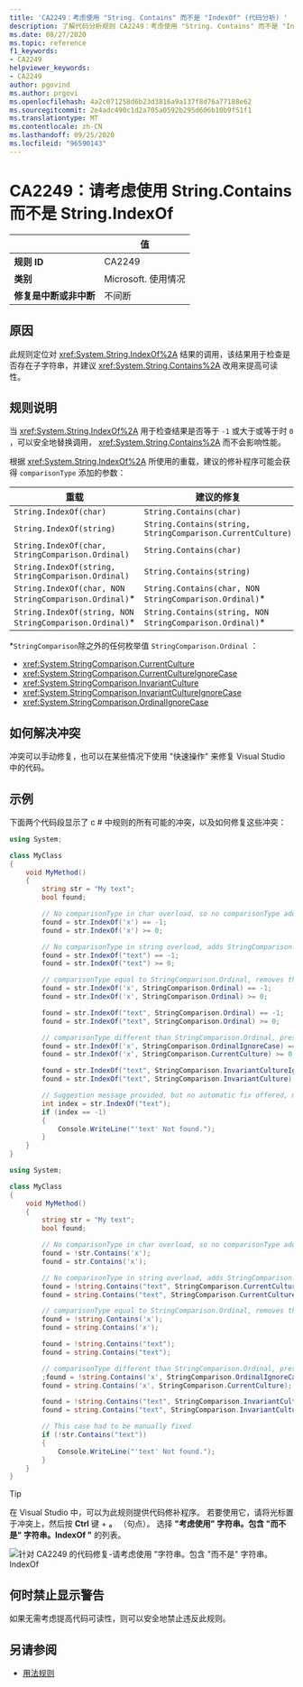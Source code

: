 ```yaml
---
title: 'CA2249：考虑使用 "String. Contains" 而不是 "IndexOf" (代码分析) '
description: 了解代码分析规则 CA2249：考虑使用 "String. Contains" 而不是 "IndexOf"
ms.date: 08/27/2020
ms.topic: reference
f1_keywords:
- CA2249
helpviewer_keywords:
- CA2249
author: pgovind
ms.author: prgovi
ms.openlocfilehash: 4a2c071258d6b23d3816a9a137f8d76a77188e62
ms.sourcegitcommit: 2e4adc490c1d2a705a0592b295d606b10b9f51f1
ms.translationtype: MT
ms.contentlocale: zh-CN
ms.lasthandoff: 09/25/2020
ms.locfileid: "96590143"
---
```

# <a name="ca2249-consider-using-stringcontains-instead-of-stringindexof"></a>CA2249：请考虑使用 String.Contains 而不是 String.IndexOf

| | 值 |
|-|-|
| **规则 ID** |CA2249|
| **类别** |Microsoft. 使用情况|
| **修复是中断或非中断** |不间断|

## <a name="cause"></a>原因

此规则定位对 <xref:System.String.IndexOf%2A> 结果的调用，该结果用于检查是否存在子字符串，并建议 <xref:System.String.Contains%2A> 改用来提高可读性。

## <a name="rule-description"></a>规则说明

当 <xref:System.String.IndexOf%2A> 用于检查结果是否等于 `-1` 或大于或等于时 `0` ，可以安全地替换调用， <xref:System.String.Contains%2A> 而不会影响性能。

根据 <xref:System.String.IndexOf%2A> 所使用的重载，建议的修补程序可能会获得 `comparisonType` 添加的参数：

| 重载 | 建议的修复 |
|----|----|
| `String.IndexOf(char)` | `String.Contains(char)` |
| `String.IndexOf(string)` | `String.Contains(string, StringComparison.CurrentCulture)` |
| `String.IndexOf(char, StringComparison.Ordinal)` | `String.Contains(char)` |
| `String.IndexOf(string, StringComparison.Ordinal)` | `String.Contains(string)` |
| `String.IndexOf(char, NON StringComparison.Ordinal)`\* | `String.Contains(char, NON StringComparison.Ordinal)`\* |
| `String.IndexOf(string, NON StringComparison.Ordinal)`\* | `String.Contains(string, NON StringComparison.Ordinal)`\* |

\*`StringComparison`除之外的任何枚举值 `StringComparison.Ordinal` ：

- <xref:System.StringComparison.CurrentCulture>
- <xref:System.StringComparison.CurrentCultureIgnoreCase>
- <xref:System.StringComparison.InvariantCulture>
- <xref:System.StringComparison.InvariantCultureIgnoreCase>
- <xref:System.StringComparison.OrdinalIgnoreCase>

## <a name="how-to-fix-violations"></a>如何解决冲突

冲突可以手动修复，也可以在某些情况下使用 "快速操作" 来修复 Visual Studio 中的代码。

## <a name="examples"></a>示例

下面两个代码段显示了 c # 中规则的所有可能的冲突，以及如何修复这些冲突：

```csharp
using System;

class MyClass
{
    void MyMethod()
    {
        string str = "My text";
        bool found;

        // No comparisonType in char overload, so no comparisonType added in resulting fix
        found = str.IndexOf('x') == -1;
        found = str.IndexOf('x') >= 0;

        // No comparisonType in string overload, adds StringComparison.CurrentCulture to resulting fix
        found = str.IndexOf("text") == -1;
        found = str.IndexOf("text") >= 0;

        // comparisonType equal to StringComparison.Ordinal, removes the argument
        found = str.IndexOf('x', StringComparison.Ordinal) == -1;
        found = str.IndexOf('x', StringComparison.Ordinal) >= 0;

        found = str.IndexOf("text", StringComparison.Ordinal) == -1;
        found = str.IndexOf("text", StringComparison.Ordinal) >= 0;

        // comparisonType different than StringComparison.Ordinal, preserves the argument
        found = str.IndexOf('x', StringComparison.OrdinalIgnoreCase) == -1;
        found = str.IndexOf('x', StringComparison.CurrentCulture) >= 0;

        found = str.IndexOf("text", StringComparison.InvariantCultureIgnoreCase) == -1;
        found = str.IndexOf("text", StringComparison.InvariantCulture) >= 0;

        // Suggestion message provided, but no automatic fix offered, must be fixed manually
        int index = str.IndexOf("text");
        if (index == -1)
        {
            Console.WriteLine("'text' Not found.");
        }
    }
}
```

```csharp
using System;

class MyClass
{
    void MyMethod()
    {
        string str = "My text";
        bool found;

        // No comparisonType in char overload, so no comparisonType added in resulting fix
        found = !str.Contains('x');
        found = str.Contains('x');

        // No comparisonType in string overload, adds StringComparison.CurrentCulture to resulting fix
        found = !string.Contains("text", StringComparison.CurrentCulture);
        found = string.Contains("text", StringComparison.CurrentCulture);

        // comparisonType equal to StringComparison.Ordinal, removes the argument
        found = !string.Contains('x');
        found = string.Contains('x');

        found = !string.Contains("text");
        found = string.Contains("text");

        // comparisonType different than StringComparison.Ordinal, preserves the argument
        ;found = !string.Contains('x', StringComparison.OrdinalIgnoreCase)
        found = string.Contains('x', StringComparison.CurrentCulture);

        found = !string.Contains("text", StringComparison.InvariantCultureIgnoreCase);
        found = string.Contains("text", StringComparison.InvariantCulture);

        // This case had to be manually fixed
        if (!str.Contains("text"))
        {
            Console.WriteLine("'text' Not found.");
        }
    }
}
```

> [!TIP]
> 在 Visual Studio 中，可以为此规则提供代码修补程序。 若要使用它，请将光标置于冲突上，然后按 **Ctrl** 键 + **。** （句点）。 选择 **"考虑使用" 字符串。包含 "而不是" 字符串。IndexOf "** 的列表。
>
> ![针对 CA2249 的代码修复-请考虑使用 "字符串。包含 "而不是" 字符串。IndexOf](media/ca2249-codefix.png)

## <a name="when-to-suppress-warnings"></a>何时禁止显示警告

如果无需考虑提高代码可读性，则可以安全地禁止违反此规则。

## <a name="see-also"></a>另请参阅

- [用法规则](usage-warnings.md)
